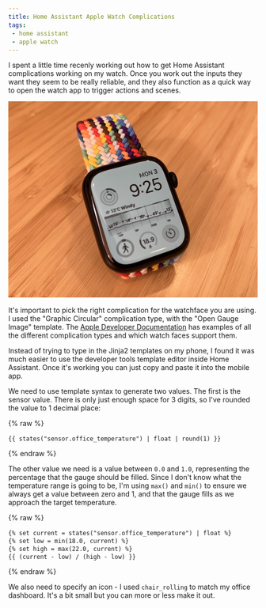 ```yaml
---
title: Home Assistant Apple Watch Complications
tags: 
 - home assistant
 - apple watch
---
```


I spent a little time recenly working out how to get Home Assistant complications working on my watch. Once you work out the inputs they want they seem to be really reliable, and they also function as a quick way to open the watch app to trigger actions and scenes.

![Apple Watch with Home Assistant Complication](/assets/images/posts/watch-complication.jpg)

It's important to pick the right complication for the watchface you are using. I used the "Graphic Circular" complication type, with the "Open Gauge Image" template. The [Apple Developer Documentation](https://developer.apple.com/design/human-interface-guidelines/complications#Circular) has examples of all the different complication types and which watch faces support them.

Instead of trying to type in the Jinja2 templates on my phone, I found it was much easier to use the developer tools template editor inside Home Assistant. Once it's working you can just copy and paste it into the mobile app.

We need to use template syntax to generate two values. The first is the sensor value. There is only just enough space for 3 digits, so I've rounded the value to 1 decimal place:

{% raw %}
```jinja
{{ states("sensor.office_temperature") | float | round(1) }}
```
{% endraw %}

The other value we need is a value between `0.0` and `1.0`, representing the percentage that the gauge should be filled. Since I don't know what the temperature range is going to be, I'm using `max()` and `min()` to ensure we always get a value between zero and 1, and that the gauge fills as we approach the target temperature.

{% raw %}
```jinja
{% set current = states("sensor.office_temperature") | float %}
{% set low = min(18.0, current) %}
{% set high = max(22.0, current) %}
{{ (current - low) / (high - low) }}
```
{% endraw %}

We also need to specify an icon - I used `chair_rolling` to match my office dashboard. It's a bit small but you can more or less make it out.